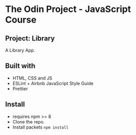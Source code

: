 # The Odin Project - JavaScript Course

## Project: Library

A Library App.

## Built with

- HTML, CSS and JS
- ESLint + Airbnb JavaScript Style Guide
- Prettier

## Install

- requires npm >= 8
- Clone the repo.
- Install packets `npm install`
